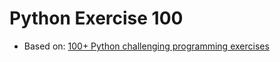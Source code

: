 # Python Exercise 100

* Based on: 
[100+ Python challenging programming exercises](https://github.com/zhiwehu/Python-programming-exercises/blob/master/100%2B%20Python%20challenging%20programming%20exercises.txt)